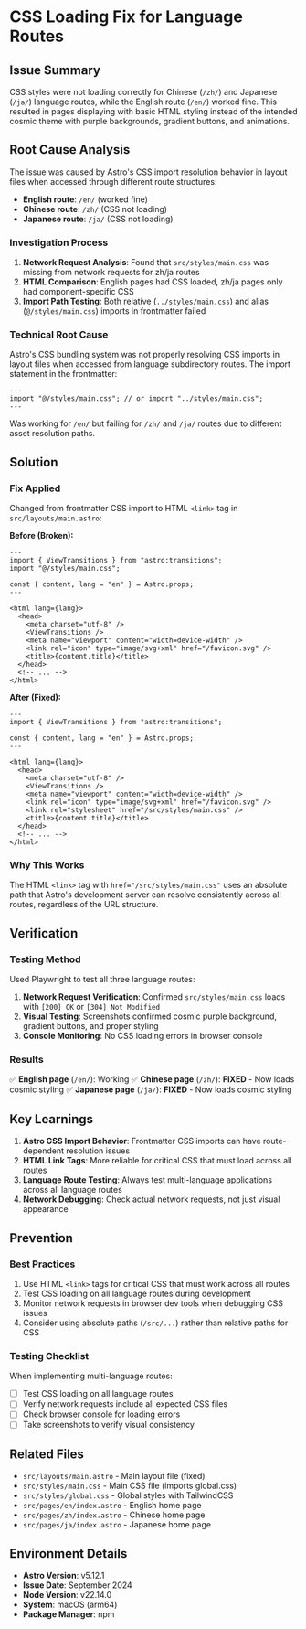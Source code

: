 # CSS Loading Fix for Language Routes

## Issue Summary

CSS styles were not loading correctly for Chinese (`/zh/`) and Japanese (`/ja/`) language routes, while the English route (`/en/`) worked fine. This resulted in pages displaying with basic HTML styling instead of the intended cosmic theme with purple backgrounds, gradient buttons, and animations.

## Root Cause Analysis

The issue was caused by Astro's CSS import resolution behavior in layout files when accessed through different route structures:

- **English route**: `/en/` (worked fine)
- **Chinese route**: `/zh/` (CSS not loading)
- **Japanese route**: `/ja/` (CSS not loading)

### Investigation Process

1. **Network Request Analysis**: Found that `src/styles/main.css` was missing from network requests for zh/ja routes
2. **HTML Comparison**: English pages had CSS loaded, zh/ja pages only had component-specific CSS
3. **Import Path Testing**: Both relative (`../styles/main.css`) and alias (`@/styles/main.css`) imports in frontmatter failed

### Technical Root Cause

Astro's CSS bundling system was not properly resolving CSS imports in layout files when accessed from language subdirectory routes. The import statement in the frontmatter:

```astro
---
import "@/styles/main.css"; // or import "../styles/main.css";
---
```

Was working for `/en/` but failing for `/zh/` and `/ja/` routes due to different asset resolution paths.

## Solution

### Fix Applied

Changed from frontmatter CSS import to HTML `<link>` tag in `src/layouts/main.astro`:

**Before (Broken):**
```astro
---
import { ViewTransitions } from "astro:transitions";
import "@/styles/main.css";

const { content, lang = "en" } = Astro.props;
---

<html lang={lang}>
  <head>
    <meta charset="utf-8" />
    <ViewTransitions />
    <meta name="viewport" content="width=device-width" />
    <link rel="icon" type="image/svg+xml" href="/favicon.svg" />
    <title>{content.title}</title>
  </head>
  <!-- ... -->
</html>
```

**After (Fixed):**
```astro
---
import { ViewTransitions } from "astro:transitions";

const { content, lang = "en" } = Astro.props;
---

<html lang={lang}>
  <head>
    <meta charset="utf-8" />
    <ViewTransitions />
    <meta name="viewport" content="width=device-width" />
    <link rel="icon" type="image/svg+xml" href="/favicon.svg" />
    <link rel="stylesheet" href="/src/styles/main.css" />
    <title>{content.title}</title>
  </head>
  <!-- ... -->
</html>
```

### Why This Works

The HTML `<link>` tag with `href="/src/styles/main.css"` uses an absolute path that Astro's development server can resolve consistently across all routes, regardless of the URL structure.

## Verification

### Testing Method
Used Playwright to test all three language routes:

1. **Network Request Verification**: Confirmed `src/styles/main.css` loads with `[200] OK` or `[304] Not Modified`
2. **Visual Testing**: Screenshots confirmed cosmic purple background, gradient buttons, and proper styling
3. **Console Monitoring**: No CSS loading errors in browser console

### Results
✅ **English page** (`/en/`): Working
✅ **Chinese page** (`/zh/`): **FIXED** - Now loads cosmic styling
✅ **Japanese page** (`/ja/`): **FIXED** - Now loads cosmic styling

## Key Learnings

1. **Astro CSS Import Behavior**: Frontmatter CSS imports can have route-dependent resolution issues
2. **HTML Link Tags**: More reliable for critical CSS that must load across all routes
3. **Language Route Testing**: Always test multi-language applications across all language routes
4. **Network Debugging**: Check actual network requests, not just visual appearance

## Prevention

### Best Practices
1. Use HTML `<link>` tags for critical CSS that must work across all routes
2. Test CSS loading on all language routes during development
3. Monitor network requests in browser dev tools when debugging CSS issues
4. Consider using absolute paths (`/src/...`) rather than relative paths for CSS

### Testing Checklist
When implementing multi-language routes:
- [ ] Test CSS loading on all language routes
- [ ] Verify network requests include all expected CSS files
- [ ] Check browser console for loading errors
- [ ] Take screenshots to verify visual consistency

## Related Files

- `src/layouts/main.astro` - Main layout file (fixed)
- `src/styles/main.css` - Main CSS file (imports global.css)
- `src/styles/global.css` - Global styles with TailwindCSS
- `src/pages/en/index.astro` - English home page
- `src/pages/zh/index.astro` - Chinese home page
- `src/pages/ja/index.astro` - Japanese home page

## Environment Details

- **Astro Version**: v5.12.1
- **Issue Date**: September 2024
- **Node Version**: v22.14.0
- **System**: macOS (arm64)
- **Package Manager**: npm
